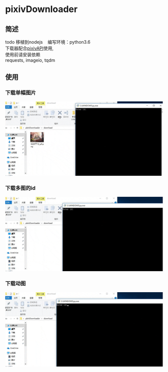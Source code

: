 # pixivDownloader
## 简述   
todo 移植到nodejs   
编写环境：python3.6              
下载器配合[pixivAPI](https://github.com/ssshooter/pixivAPI)使用,           
使用前请安装依赖       
requests, imageio, tqdm        
## 使用             
### 下载单幅图片     
![](/about/downloadapic.gif)
### 下载多图的id
![](/about/downloadpics.gif)
### 下载动图
![](/about/downloadgif.gif)
